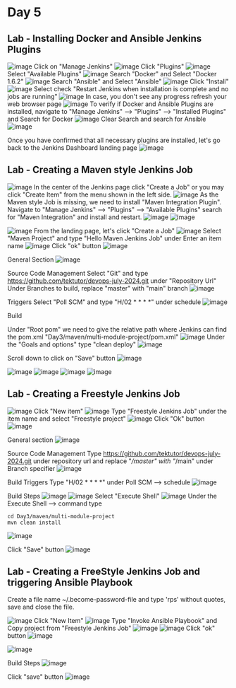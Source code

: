 # Day 5

## Lab - Installing Docker and Ansible Jenkins Plugins
![image](https://github.com/user-attachments/assets/75a8aada-8522-473e-9976-45a5c774acb6)
Click on "Manage Jenkins"
![image](https://github.com/user-attachments/assets/e684aa93-eabb-416d-987a-701e498a83a5)
Click "Plugins"
![image](https://github.com/user-attachments/assets/e839a1ae-1dab-41bc-8ffa-8cf5e81145e2)
Select "Available Plugins"
![image](https://github.com/user-attachments/assets/8e57a501-c18d-4ef8-af27-5767e49192bc)
Search "Docker" and Select "Docker 1.6.2"
![image](https://github.com/user-attachments/assets/83459d39-3083-46d5-884e-7d185f5f1e54)
Search "Ansible" and Select "Ansible"
![image](https://github.com/user-attachments/assets/aeffdaa7-b33f-4ad8-8ef7-acee56b0ec7c)
Click "Install"
![image](https://github.com/user-attachments/assets/ae195671-f2c1-4f76-8269-905fcf7ad324)
Select check "Restart Jenkins when installation is complete and no jobs are running"
![image](https://github.com/user-attachments/assets/4cdb930a-178b-40ab-b60e-aebf652f3fc3)
In case, you don't see any progress refresh your web browser page
![image](https://github.com/user-attachments/assets/6f32e2a7-206d-4ca5-a07a-86e36e122e0d)
To verify if Docker and Ansible Plugins are installed, navigate to "Manage Jenkins" --> "Plugins" --> "Installed Plugins" and Search for Docker
![image](https://github.com/user-attachments/assets/59eccbd9-fa8f-4756-8f19-77e06ff2cda3)
Clear Search and search for Ansible
![image](https://github.com/user-attachments/assets/d45de9cc-c916-4afc-b5bd-cebb08a83920)

Once you have confirmed that all necessary plugins are installed, let's go back to the Jenkins Dashboard landing page
![image](https://github.com/user-attachments/assets/2c0706f7-5cd7-44c8-92e4-69c8ea0755da)


## Lab - Creating a Maven style Jenkins Job
![image](https://github.com/user-attachments/assets/2c0706f7-5cd7-44c8-92e4-69c8ea0755da)
In the center of the Jenkins page click "Create a Job" or you may click "Create Item" from the menu shown in the left side.
![image](https://github.com/user-attachments/assets/fdacc918-165b-4a2e-8c2f-0fc75c6c7aa4)
As the Maven style Job is missing, we need to install "Maven Integration Plugin". Navigate to "Manage Jenkins" --> "Plugins" --> "Available Plugins" search for "Maven Integration" and install and restart.
![image](https://github.com/user-attachments/assets/1633726e-7559-41b2-98f7-a832052b27db)
![image](https://github.com/user-attachments/assets/aeb70368-5a4f-404e-9548-33dfe94a1685)

![image](https://github.com/user-attachments/assets/2c0706f7-5cd7-44c8-92e4-69c8ea0755da)
From the landing page, let's click "Create a Job"
![image](https://github.com/user-attachments/assets/1b33ea2d-9f83-42c0-ab8c-859a44c1a302)
Select "Maven Project" and type "Hello Maven Jenkins Job" under Enter an item name
![image](https://github.com/user-attachments/assets/e7ece0d9-09d5-4dc5-b12e-77c5008fbba1)
Click "ok" button
![image](https://github.com/user-attachments/assets/a3476ceb-e665-4930-85bd-e3bb0747406b)

General Section
![image](https://github.com/user-attachments/assets/8f924ac4-720c-4d83-bedb-f776a4cde6fd)

Source Code Management
Select "Git" and type https://github.com/tektutor/devops-july-2024.git under "Repository Url"
Under Branches to build, replace "master" with "main" branch
![image](https://github.com/user-attachments/assets/96a0ecdf-9947-4582-90c7-ce870538eb1b)

Triggers
Select "Poll SCM" and type "H/02 * * * *" under schedule
![image](https://github.com/user-attachments/assets/afada48b-7406-4392-8f90-8c3382119a47)

Build

Under "Root pom" we need to give the relative path where Jenkins can find the pom.xml
"Day3/maven/multi-module-project/pom.xml"
![image](https://github.com/user-attachments/assets/03165093-22ba-4824-a319-d672cd67690f)
Under the "Goals and options" type "clean deploy"
![image](https://github.com/user-attachments/assets/c5319756-2aa9-4722-9e8c-98c675fb2db3)

Scroll down to click on "Save" button
![image](https://github.com/user-attachments/assets/a91d82e9-c477-4f03-94fd-de3386084f14)

![image](https://github.com/user-attachments/assets/7ab0b990-2011-4347-9fe1-546e8d054ac5)
![image](https://github.com/user-attachments/assets/637a55c2-8a6a-44b4-bad3-bfd76ff61ecd)
![image](https://github.com/user-attachments/assets/0967f96f-88b9-4172-ad02-3c93d442386b)
![image](https://github.com/user-attachments/assets/0a0e40d1-3250-4a9b-b802-e5568758d31b)


## Lab - Creating a Freestyle Jenkins Job
![image](https://github.com/user-attachments/assets/5316809a-7f74-4c35-a15f-de222cfcb4cf)
Click "New item"
![image](https://github.com/user-attachments/assets/e6c39e76-a0dc-4a08-b475-d3992e09f1a0)
Type "Freestyle Jenkins Job" under the item name and select "Freestyle project"
![image](https://github.com/user-attachments/assets/bdab028d-14f0-4954-9e42-faea48427be5)
Click "Ok" button
![image](https://github.com/user-attachments/assets/82844975-0f0e-4a58-848d-aa5278ddf80e)

General section
![image](https://github.com/user-attachments/assets/dbb5db5b-8c5c-4dea-918c-da88825ff8eb)

Source Code Management
Type https://github.com/tektutor/devops-july-2024.git under repository url and replace "*/master" with "*/main" under Branch specifier
![image](https://github.com/user-attachments/assets/36457f78-91e6-475a-b718-bb89b4292eb8)

Build Triggers
Type "H/02 * * * *" under Poll SCM --> schedule
![image](https://github.com/user-attachments/assets/2c1892e9-8575-4ccf-a8ab-8e4248ba8731)

Build Steps
![image](https://github.com/user-attachments/assets/1caf5e66-ddf7-4d4e-8483-e6b5d7c57aa3)
![image](https://github.com/user-attachments/assets/4bc194db-b00a-40a3-b37e-5f2c176f8ba7)
Select "Execute Shell"
![image](https://github.com/user-attachments/assets/c4117c93-e5ba-457a-9595-cdab74904ee3)
Under the Execute Shell --> command type
```
cd Day3/maven/multi-module-project
mvn clean install
```
![image](https://github.com/user-attachments/assets/5722d383-d29f-49bb-b21e-c5438184ec22)

Click "Save" button
![image](https://github.com/user-attachments/assets/635338a7-db10-4244-9fae-f2640a7a030c)

## Lab - Creating a FreeStyle Jenkins Job and triggering Ansible Playbook
Create a file name ~/.become-password-file and type 'rps' without quotes, save and close the file.


![image](https://github.com/user-attachments/assets/9d123e37-d2e5-4408-a4f7-914148c85300)
Click "New Item"
![image](https://github.com/user-attachments/assets/38e8843a-07d0-4234-95dc-30dfdfc5366d)
Type "Invoke Ansible Playbook" and Copy project from "Freestyle Jenkins Job"
![image](https://github.com/user-attachments/assets/01f0b72b-9f40-4781-9971-b181f928884b)
![image](https://github.com/user-attachments/assets/a315a2d0-19bb-437f-8b1c-39d71cdb9752)
Click "ok" button
![image](https://github.com/user-attachments/assets/03836181-7679-42f7-9840-c3081c0cd1c9)

![image](https://github.com/user-attachments/assets/d9778524-ffa2-4fc9-ab4e-4f9c7b7cd208)

Build Steps
![image](https://github.com/user-attachments/assets/ed0e2f05-54ac-4a74-a496-798670521d7b)

Click "save" button
![image](https://github.com/user-attachments/assets/8ddf27e1-d5c9-486d-84b3-fbde17d6e8d6)


